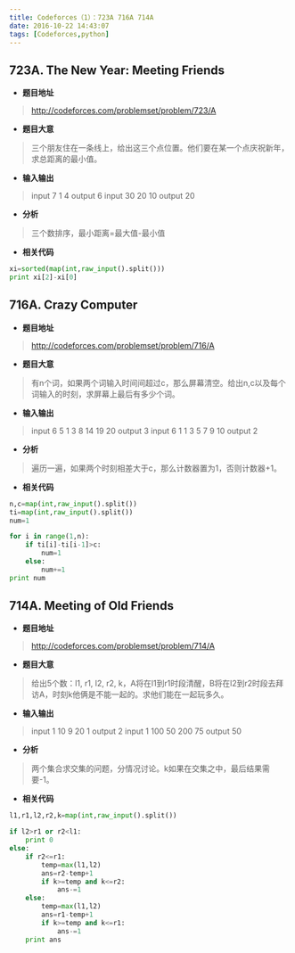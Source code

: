 ```yaml
---
title: Codeforces（1）：723A 716A 714A
date: 2016-10-22 14:43:07
tags: [Codeforces,python]
---
```


## 723A. The New Year: Meeting Friends

- **题目地址**
>http://codeforces.com/problemset/problem/723/A

- **题目大意**
>三个朋友住在一条线上，给出这三个点位置。他们要在某一个点庆祝新年，求总距离的最小值。

- **输入输出**
>input
7 1 4
output
6
input
30 20 10
output
20

- **分析**
>三个数排序，最小距离=最大值-最小值

- **相关代码**
```python
xi=sorted(map(int,raw_input().split()))
print xi[2]-xi[0]
```


## 716A. Crazy Computer

- **题目地址**
>http://codeforces.com/problemset/problem/716/A

- **题目大意**
>有n个词，如果两个词输入时间间超过c，那么屏幕清空。给出n,c以及每个词输入的时刻，求屏幕上最后有多少个词。

- **输入输出**
>input
6 5
1 3 8 14 19 20
output
3
input
6 1
1 3 5 7 9 10
output
2

- **分析**
>遍历一遍，如果两个时刻相差大于c，那么计数器置为1，否则计数器+1。

- **相关代码**
```python
n,c=map(int,raw_input().split())
ti=map(int,raw_input().split())
num=1

for i in range(1,n):
    if ti[i]-ti[i-1]>c:
        num=1
    else:
        num+=1
print num
```


## 714A. Meeting of Old Friends

- **题目地址**
>http://codeforces.com/problemset/problem/714/A

- **题目大意**
>给出5个数：l1, r1, l2, r2, k，A将在l1到r1时段清醒，B将在l2到r2时段去拜访A，时刻k他俩是不能一起的。求他们能在一起玩多久。

- **输入输出**
>input
1 10 9 20 1
output
2
input
1 100 50 200 75
output
50

- **分析**
>两个集合求交集的问题，分情况讨论。k如果在交集之中，最后结果需要-1。

- **相关代码**
```python
l1,r1,l2,r2,k=map(int,raw_input().split())

if l2>r1 or r2<l1:
    print 0
else:
    if r2<=r1:
        temp=max(l1,l2)
        ans=r2-temp+1
        if k>=temp and k<=r2:
            ans-=1
    else:
        temp=max(l1,l2)
        ans=r1-temp+1
        if k>=temp and k<=r1:
            ans-=1
    print ans
```